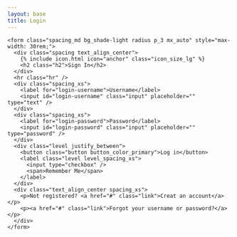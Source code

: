 ```yaml
---
layout: base
title: Login
---
```


<div class="section">
  <div class="container">

    <form class="spacing_md bg_shade-light radius p_3 mx_auto" style="max-width: 30rem;">
      <div class="spacing text_align_center">
        {% include icon.html icon="anchor" class="icon_size_lg" %}
        <h2 class="h2">Sign In</h2>
      </div>
      <hr class="hr" />
      <div class="spacing_xs">
        <label for="login-username">Username</label>
        <input id="login-username" class="input" placeholder="" type="text" />
      </div>
      <div class="spacing_xs">
        <label for="login-password">Password</label>
        <input id="login-password" class="input" placeholder="" type="password" />
      </div>
      <div class="level justify_between">
        <button class="button button_color_primary">Log in</button>
        <label class="level level_spacing_xs">
          <input type="checkbox" />
          <span>Remember Me</span>
        </label>
      </div>
      <div class="text_align_center spacing_xs">
        <p>Not registered? <a href="#" class="link">Creat an account</a></p>
        <p><a href="#" class="link">Forgot your username or password?</a></p>
      </div>
    </form>

  </div>
</div>
